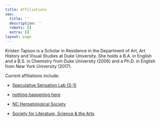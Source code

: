 ```yaml
---
title: Affiliations
seo:
  title: ''
  description: ''
  robots: []
  extra: []
layout: page
---
```

Kristen Tapson is a Scholar in Residence in the Department of Art, Art History and Visual Studies at Duke University. She holds a B.A. in English and a B.S. in Chemistry from Duke University (2006) and a Ph.D. in English from New York University (2017).

Current affiliations include:

*   [Speculative Sensation Lab (S-1)](s-1lab.org)

<!---->

*   [nothing happening here](https://nothinghappeninghere.work/)

<!---->

*   [NC Herpetological Society](https://ncherps.org/)

<!---->

*   [Society for Literature, Science & the Arts](https://litsciarts.org/)

